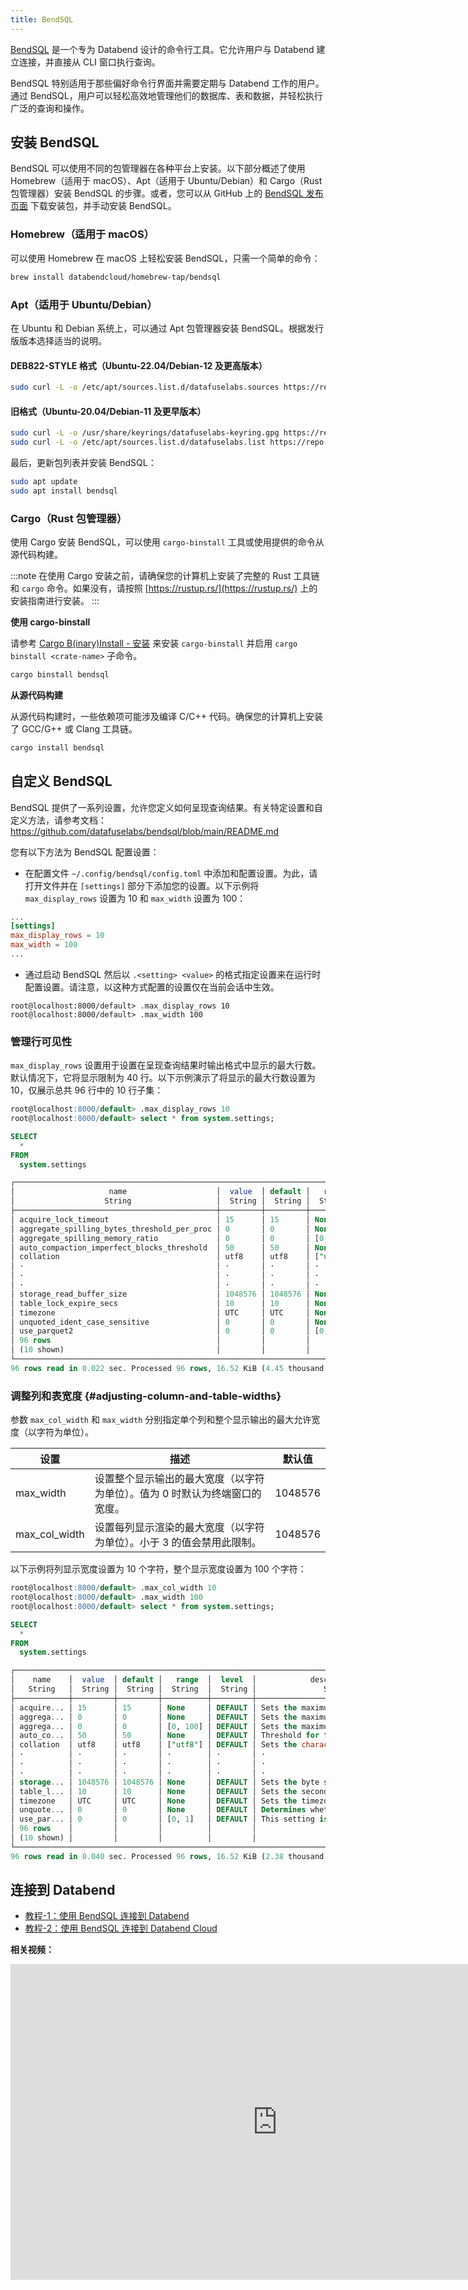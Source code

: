 ```yaml
---
title: BendSQL
---
```


[BendSQL](https://github.com/datafuselabs/BendSQL) 是一个专为 Databend 设计的命令行工具。它允许用户与 Databend 建立连接，并直接从 CLI 窗口执行查询。

BendSQL 特别适用于那些偏好命令行界面并需要定期与 Databend 工作的用户。通过 BendSQL，用户可以轻松高效地管理他们的数据库、表和数据，并轻松执行广泛的查询和操作。

## 安装 BendSQL

BendSQL 可以使用不同的包管理器在各种平台上安装。以下部分概述了使用 Homebrew（适用于 macOS）、Apt（适用于 Ubuntu/Debian）和 Cargo（Rust 包管理器）安装 BendSQL 的步骤。或者，您可以从 GitHub 上的 [BendSQL 发布页面](https://github.com/datafuselabs/BendSQL/releases) 下载安装包，并手动安装 BendSQL。

### Homebrew（适用于 macOS）

可以使用 Homebrew 在 macOS 上轻松安装 BendSQL，只需一个简单的命令：

```bash
brew install databendcloud/homebrew-tap/bendsql
```

### Apt（适用于 Ubuntu/Debian）

在 Ubuntu 和 Debian 系统上，可以通过 Apt 包管理器安装 BendSQL。根据发行版版本选择适当的说明。

#### DEB822-STYLE 格式（Ubuntu-22.04/Debian-12 及更高版本）

```bash
sudo curl -L -o /etc/apt/sources.list.d/datafuselabs.sources https://repo.databend.com/deb/datafuselabs.sources
```

#### 旧格式（Ubuntu-20.04/Debian-11 及更早版本）

```bash
sudo curl -L -o /usr/share/keyrings/datafuselabs-keyring.gpg https://repo.databend.com/deb/datafuselabs.gpg
sudo curl -L -o /etc/apt/sources.list.d/datafuselabs.list https://repo.databend.com/deb/datafuselabs.list
```

最后，更新包列表并安装 BendSQL：

```bash
sudo apt update
sudo apt install bendsql
```

### Cargo（Rust 包管理器）

使用 Cargo 安装 BendSQL，可以使用 `cargo-binstall` 工具或使用提供的命令从源代码构建。

:::note
在使用 Cargo 安装之前，请确保您的计算机上安装了完整的 Rust 工具链和 `cargo` 命令。如果没有，请按照 [https://rustup.rs/](https://rustup.rs/) 上的安装指南进行安装。
:::

**使用 cargo-binstall**

请参考 [Cargo B(inary)Install - 安装](https://github.com/cargo-bins/cargo-binstall#installation) 来安装 `cargo-binstall` 并启用 `cargo binstall <crate-name>` 子命令。

```bash
cargo binstall bendsql
```

**从源代码构建**

从源代码构建时，一些依赖项可能涉及编译 C/C++ 代码。确保您的计算机上安装了 GCC/G++ 或 Clang 工具链。

```bash
cargo install bendsql
```

## 自定义 BendSQL

BendSQL 提供了一系列设置，允许您定义如何呈现查询结果。有关特定设置和自定义方法，请参考文档：https://github.com/datafuselabs/bendsql/blob/main/README.md

您有以下方法为 BendSQL 配置设置：

- 在配置文件 `~/.config/bendsql/config.toml` 中添加和配置设置。为此，请打开文件并在 `[settings]` 部分下添加您的设置。以下示例将 `max_display_rows` 设置为 10 和 `max_width` 设置为 100：

```toml title='示例：'
...
[settings]
max_display_rows = 10
max_width = 100
...
```

- 通过启动 BendSQL 然后以 `.<setting> <value>` 的格式指定设置来在运行时配置设置。请注意，以这种方式配置的设置仅在当前会话中生效。

```shell title='示例：'
root@localhost:8000/default> .max_display_rows 10
root@localhost:8000/default> .max_width 100
```

### 管理行可见性

`max_display_rows` 设置用于设置在呈现查询结果时输出格式中显示的最大行数。默认情况下，它将显示限制为 40 行。以下示例演示了将显示的最大行数设置为 10，仅展示总共 96 行中的 10 行子集：

```sql title='示例：'
root@localhost:8000/default> .max_display_rows 10
root@localhost:8000/default> select * from system.settings;

SELECT
  *
FROM
  system.settings

┌────────────────────────────────────────────────────────────────────────────────────────────────────────────────────────────────────────────────────────────────────────────────────────────────────────────────────────────────────────────────────┐
│                     name                    │  value  │ default │   range  │  level  │                                                                     description                                                                    │  type  │
│                    String                   │  String │  String │  String  │  String │                                                                       String                                                                       │ String │
├─────────────────────────────────────────────┼─────────┼─────────┼──────────┼─────────┼────────────────────────────────────────────────────────────────────────────────────────────────────────────────────────────────────────────────────┼────────┤
│ acquire_lock_timeout                        │ 15      │ 15      │ None     │ DEFAULT │ Sets the maximum timeout in seconds for acquire a lock.                                                                                            │ UInt64 │
│ aggregate_spilling_bytes_threshold_per_proc │ 0       │ 0       │ None     │ DEFAULT │ Sets the maximum amount of memory in bytes that an aggregator can use before spilling data to storage during query execution.                      │ UInt64 │
│ aggregate_spilling_memory_ratio             │ 0       │ 0       │ [0, 100] │ DEFAULT │ Sets the maximum memory ratio in bytes that an aggregator can use before spilling data to storage during query execution.                          │ UInt64 │
│ auto_compaction_imperfect_blocks_threshold  │ 50      │ 50      │ None     │ DEFAULT │ Threshold for triggering auto compaction. This occurs when the number of imperfect blocks in a snapshot exceeds this value after write operations. │ UInt64 │
│ collation                                   │ utf8    │ utf8    │ ["utf8"] │ DEFAULT │ Sets the character collation. Available values include "utf8".                                                                                     │ String │
│ ·                                           │ ·       │ ·       │ ·        │ ·       │ ·                                                                                                                                                  │ ·      │
│ ·                                           │ ·       │ ·       │ ·        │ ·       │ ·                                                                                                                                                  │ ·      │
│ ·                                           │ ·       │ ·       │ ·        │ ·       │ ·                                                                                                                                                  │ ·      │
│ storage_read_buffer_size                    │ 1048576 │ 1048576 │ None     │ DEFAULT │ Sets the byte size of the buffer used for reading data into memory.                                                                                │ UInt64 │
│ table_lock_expire_secs                      │ 10      │ 10      │ None     │ DEFAULT │ Sets the seconds that the table lock will expire in.                                                                                               │ UInt64 │
│ timezone                                    │ UTC     │ UTC     │ None     │ DEFAULT │ Sets the timezone.                                                                                                                                 │ String │
│ unquoted_ident_case_sensitive               │ 0       │ 0       │ None     │ DEFAULT │ Determines whether Databend treats unquoted identifiers as case-sensitive.                                                                         │ UInt64 │
│ use_parquet2                                │ 0       │ 0       │ [0, 1]   │ DEFAULT │ This setting is deprecated                                                                                                                         │ UInt64 │
│ 96 rows                                     │         │         │          │         │                                                                                                                                                    │        │
│ (10 shown)                                  │         │         │          │         │                                                                                                                                                    │        │
└────────────────────────────────────────────────────────────────────────────────────────────────────────────────────────────────────────────────────────────────────────────────────────────────────────────────────────────────────────────────────┘
96 rows read in 0.022 sec. Processed 96 rows, 16.52 KiB (4.45 thousand rows/s, 766.10 KiB/s)
```

### 调整列和表宽度 {#adjusting-column-and-table-widths}

参数 `max_col_width` 和 `max_width` 分别指定单个列和整个显示输出的最大允许宽度（以字符为单位）。

| 设置          | 描述                                                                        | 默认值  |
| ------------- | --------------------------------------------------------------------------- | ------- |
| max_width     | 设置整个显示输出的最大宽度（以字符为单位）。值为 0 时默认为终端窗口的宽度。 | 1048576 |
| max_col_width | 设置每列显示渲染的最大宽度（以字符为单位）。小于 3 的值会禁用此限制。       | 1048576 |

以下示例将列显示宽度设置为 10 个字符，整个显示宽度设置为 100 个字符：

```sql title='示例：'
root@localhost:8000/default> .max_col_width 10
root@localhost:8000/default> .max_width 100
root@localhost:8000/default> select * from system.settings;

SELECT
  *
FROM
  system.settings

┌──────────────────────────────────────────────────────────────────────────────────────────────────┐
│    name    │  value  │ default │   range  │  level  │            description            │  type  │
│   String   │  String │  String │  String  │  String │               String              │ String │
├────────────┼─────────┼─────────┼──────────┼─────────┼───────────────────────────────────┼────────┤
│ acquire... │ 15      │ 15      │ None     │ DEFAULT │ Sets the maximum timeout in se... │ UInt64 │
│ aggrega... │ 0       │ 0       │ None     │ DEFAULT │ Sets the maximum amount of mem... │ UInt64 │
│ aggrega... │ 0       │ 0       │ [0, 100] │ DEFAULT │ Sets the maximum memory ratio ... │ UInt64 │
│ auto_co... │ 50      │ 50      │ None     │ DEFAULT │ Threshold for triggering auto ... │ UInt64 │
│ collation  │ utf8    │ utf8    │ ["utf8"] │ DEFAULT │ Sets the character collation. ... │ String │
│ ·          │ ·       │ ·       │ ·        │ ·       │ ·                                 │ ·      │
│ ·          │ ·       │ ·       │ ·        │ ·       │ ·                                 │ ·      │
│ ·          │ ·       │ ·       │ ·        │ ·       │ ·                                 │ ·      │
│ storage... │ 1048576 │ 1048576 │ None     │ DEFAULT │ Sets the byte size of the buff... │ UInt64 │
│ table_l... │ 10      │ 10      │ None     │ DEFAULT │ Sets the seconds that the tabl... │ UInt64 │
│ timezone   │ UTC     │ UTC     │ None     │ DEFAULT │ Sets the timezone.                │ String │
│ unquote... │ 0       │ 0       │ None     │ DEFAULT │ Determines whether Databend tr... │ UInt64 │
│ use_par... │ 0       │ 0       │ [0, 1]   │ DEFAULT │ This setting is deprecated        │ UInt64 │
│ 96 rows    │         │         │          │         │                                   │        │
│ (10 shown) │         │         │          │         │                                   │        │
└──────────────────────────────────────────────────────────────────────────────────────────────────┘
96 rows read in 0.040 sec. Processed 96 rows, 16.52 KiB (2.38 thousand rows/s, 410.18 KiB/s)
```

## 连接到 Databend

- [教程-1：使用 BendSQL 连接到 Databend](00-connect-to-databend.md)
- [教程-2：使用 BendSQL 连接到 Databend Cloud](01-connect-to-databend-cloud.md)

**相关视频：**

<iframe width="853" height="505" className="iframe-video" src="https://www.youtube.com/embed/3cFmGvtU-ws" title="YouTube video player" frameBorder="0" allow="accelerometer; autoplay; clipboard-write; encrypted-media; gyroscope; picture-in-picture; web-share" allowFullScreen></iframe>
